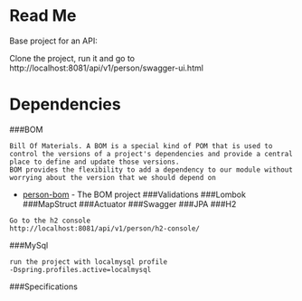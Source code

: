# Read Me 
Base project for an API:

Clone the project, run it and go to http://localhost:8081/api/v1/person/swagger-ui.html

# Dependencies

###BOM 
```
Bill Of Materials. A BOM is a special kind of POM that is used to control the versions of a project's dependencies and provide a central place to define and update those versions. 
BOM provides the flexibility to add a dependency to our module without worrying about the version that we should depend on
```
* [person-bom](https://github.com/ingjulianvega/person-bom) - The BOM project
###Validations
###Lombok
###MapStruct
###Actuator
###Swagger
###JPA
###H2
```
Go to the h2 console
http://localhost:8081/api/v1/person/h2-console/
```
###MySql
```
run the project with localmysql profile
-Dspring.profiles.active=localmysql
```
###Specifications
